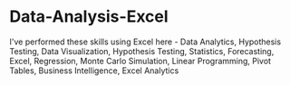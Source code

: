 # Data-Analysis-Excel
I've performed these skills using Excel here - Data Analytics, Hypothesis Testing, Data Visualization, Hypothesis Testing, Statistics, Forecasting, Excel, Regression, Monte Carlo Simulation, Linear Programming, Pivot Tables, Business Intelligence, Excel Analytics
